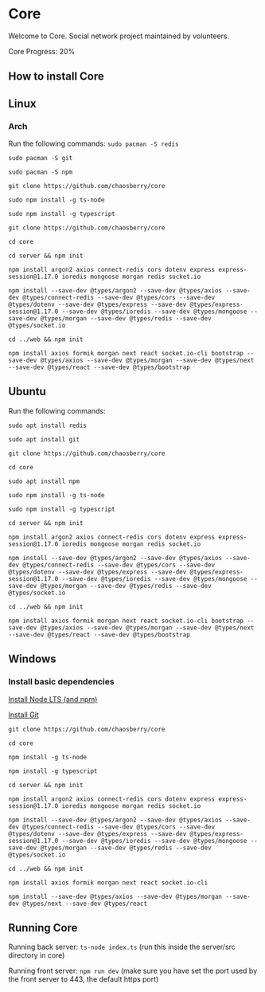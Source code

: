 # Core

Welcome to Core. Social network project maintained by volunteers.

Core Progress: 20%

## How to install Core

## Linux

### Arch

Run the following commands:
`sudo pacman -S redis`

`sudo pacman -S git`

`sudo pacman -S npm`

`git clone https://github.com/chaosberry/core`

`sudo npm install -g ts-node`

`sudo npm install -g typescript`

`git clone https://github.com/chaosberry/core`

`cd core`

`cd server && npm init`

`npm install argon2 axios connect-redis cors dotenv express express-session@1.17.0 ioredis mongoose morgan redis socket.io`

`npm install --save-dev @types/argon2 --save-dev @types/axios --save-dev @types/connect-redis --save-dev @types/cors --save-dev @types/dotenv --save-dev @types/express --save-dev @types/express-session@1.17.0 --save-dev @types/ioredis --save-dev @types/mongoose --save-dev @types/morgan --save-dev @types/redis --save-dev @types/socket.io`

`cd ../web && npm init`

`npm install axios formik morgan next react socket.io-cli bootstrap --save-dev @types/axios --save-dev @types/morgan --save-dev @types/next --save-dev @types/react --save-dev @types/bootstrap`

## Ubuntu

Run the following commands:

`sudo apt install redis`

`sudo apt install git`

`git clone https://github.com/chaosberry/core`

`cd core`

`sudo apt install npm`

`sudo npm install -g ts-node`

`sudo npm install -g typescript`

`cd server && npm init`

`npm install argon2 axios connect-redis cors dotenv express express-session@1.17.0 ioredis mongoose morgan redis socket.io`

`npm install --save-dev @types/argon2 --save-dev @types/axios --save-dev @types/connect-redis --save-dev @types/cors --save-dev @types/dotenv --save-dev @types/express --save-dev @types/express-session@1.17.0 --save-dev @types/ioredis --save-dev @types/mongoose --save-dev @types/morgan --save-dev @types/redis --save-dev @types/socket.io`

`cd ../web && npm init`

`npm install axios formik morgan next react socket.io-cli bootstrap --save-dev @types/axios --save-dev @types/morgan --save-dev @types/next --save-dev @types/react --save-dev @types/bootstrap`

## Windows

### Install basic dependencies

[Install Node LTS (and npm)](https://nodejs.org/en/)

[Install Git](https://git-scm.com/book/en/v2/Getting-Started-Installing-Git)

`git clone https://github.com/chaosberry/core`

`cd core`

`npm install -g ts-node`

`npm install -g typescript`

`cd server && npm init`

`npm install argon2 axios connect-redis cors dotenv express express-session@1.17.0 ioredis mongoose morgan redis socket.io`

`npm install --save-dev @types/argon2 --save-dev @types/axios --save-dev @types/connect-redis --save-dev @types/cors --save-dev @types/dotenv --save-dev @types/express --save-dev @types/express-session@1.17.0 --save-dev @types/ioredis --save-dev @types/mongoose --save-dev @types/morgan --save-dev @types/redis --save-dev @types/socket.io`

`cd ../web && npm init`

`npm install axios formik morgan next react socket.io-cli`

`npm install --save-dev @types/axios --save-dev @types/morgan --save-dev @types/next --save-dev @types/react`

## Running Core

Running back server: `ts-node index.ts` (run this inside the server/src directory in core)

Running front server: `npm run dev` (make sure you have set the port used by the front server to 443, the default https port)
